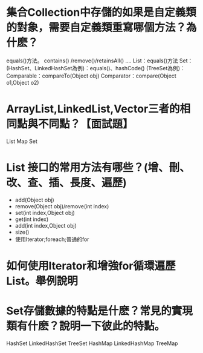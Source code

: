 # 集合Collection中存儲的如果是自定義類的對象，需要自定義類重寫哪個方法？為什麽？
equals()方法。  contains() /remove()/retainsAll() ….
List：equals()方法
Set：(HashSet、LinkedHashSet為例)：equals()、hashCode()
     (TreeSet為例)：Comparable：compareTo(Object obj)
			        Comparator：compare(Object o1,Object o2)
# ArrayList,LinkedList,Vector三者的相同點與不同點？【面試題】
List  Map  Set

# List 接口的常用方法有哪些？(增、刪、改、查、插、長度、遍歷)
* add(Object obj)
* remove(Object obj)/remove(int index)
* set(int index,Object obj)
* get(int index)
* add(int index,Object obj)
* size() 
* 使用Iterator;foreach;普通的for

# 如何使用Iterator和增強for循環遍歷List。舉例說明

# Set存儲數據的特點是什麽？常見的實現類有什麽？說明一下彼此的特點。
HashSet  LinkedHashSet  TreeSet
HashMap    LinkedHashMap   TreeMap
